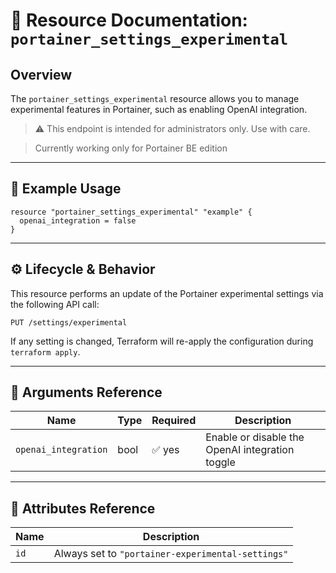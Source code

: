# 🧪 **Resource Documentation: `portainer_settings_experimental`**

## Overview
The `portainer_settings_experimental` resource allows you to manage experimental features in Portainer, such as enabling OpenAI integration.

> ⚠️ This endpoint is intended for administrators only. Use with care.

> Currently working only for Portainer BE edition

---

## 📘 Example Usage

```hcl
resource "portainer_settings_experimental" "example" {
  openai_integration = false
}
```

---

## ⚙️ Lifecycle & Behavior
This resource performs an update of the Portainer experimental settings via the following API call:

```
PUT /settings/experimental
```

If any setting is changed, Terraform will re-apply the configuration during `terraform apply`. 

---

## 🧾 Arguments Reference

| Name                  | Type  | Required | Description                                       |
|-----------------------|-------|----------|---------------------------------------------------|
| `openai_integration`  | bool  | ✅ yes   | Enable or disable the OpenAI integration toggle   |

---

## 🪪 Attributes Reference

| Name  | Description                              |
|-------|------------------------------------------|
| `id`  | Always set to `"portainer-experimental-settings"` |
